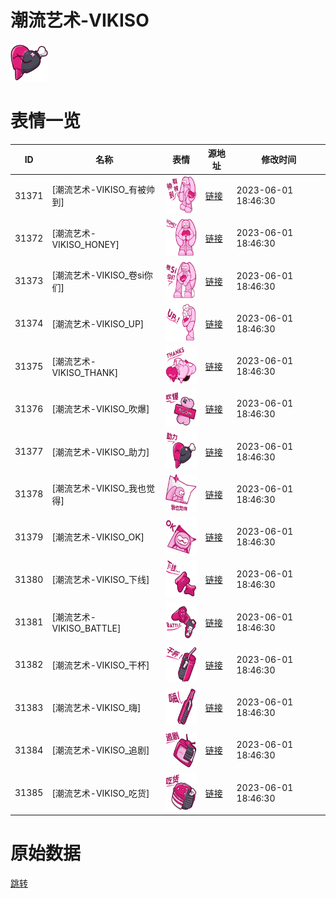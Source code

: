 # 潮流艺术-VIKISO

<img src="./cover.png" height="60" alt="cover" />

# 表情一览

|ID|名称|表情|源地址|修改时间|
|----|----|----|----|----|
|31371|[潮流艺术-VIKISO_有被帅到]|<img src="./pic/031371_%5B潮流艺术-VIKISO_有被帅到%5D.png" height="60" alt="有被帅到"/>|[链接](https://i0.hdslb.com/bfs/garb/69448de69bb959e848f030eab1a795758dbf888c.png)|2023-06-01 18:46:30|
|31372|[潮流艺术-VIKISO_HONEY]|<img src="./pic/031372_%5B潮流艺术-VIKISO_HONEY%5D.png" height="60" alt="HONEY"/>|[链接](https://i0.hdslb.com/bfs/garb/b310e12d5cfad96241147969878d04c6c54f252f.png)|2023-06-01 18:46:30|
|31373|[潮流艺术-VIKISO_卷si你们]|<img src="./pic/031373_%5B潮流艺术-VIKISO_卷si你们%5D.png" height="60" alt="卷si你们"/>|[链接](https://i0.hdslb.com/bfs/garb/4de10040b3fc765a72809f062eb34c501047a773.png)|2023-06-01 18:46:30|
|31374|[潮流艺术-VIKISO_UP]|<img src="./pic/031374_%5B潮流艺术-VIKISO_UP%5D.png" height="60" alt="UP"/>|[链接](https://i0.hdslb.com/bfs/garb/bf46553e547874d445de9db2366ab5682e9327a8.png)|2023-06-01 18:46:30|
|31375|[潮流艺术-VIKISO_THANK]|<img src="./pic/031375_%5B潮流艺术-VIKISO_THANK%5D.png" height="60" alt="THANK"/>|[链接](https://i0.hdslb.com/bfs/garb/cd2af1739ee3da59c7d2a33e6d0621cf97b22a65.png)|2023-06-01 18:46:30|
|31376|[潮流艺术-VIKISO_吹爆]|<img src="./pic/031376_%5B潮流艺术-VIKISO_吹爆%5D.png" height="60" alt="吹爆"/>|[链接](https://i0.hdslb.com/bfs/garb/e9198d92b06e4b57ad40b462060a2276a4355ef9.png)|2023-06-01 18:46:30|
|31377|[潮流艺术-VIKISO_助力]|<img src="./pic/031377_%5B潮流艺术-VIKISO_助力%5D.png" height="60" alt="助力"/>|[链接](https://i0.hdslb.com/bfs/garb/d10ff0ff09b359141f4e59f1ffc80945955dec43.png)|2023-06-01 18:46:30|
|31378|[潮流艺术-VIKISO_我也觉得]|<img src="./pic/031378_%5B潮流艺术-VIKISO_我也觉得%5D.png" height="60" alt="我也觉得"/>|[链接](https://i0.hdslb.com/bfs/garb/ed231652585c6d04e5a1df882f6306eb66e6c8b6.png)|2023-06-01 18:46:30|
|31379|[潮流艺术-VIKISO_OK]|<img src="./pic/031379_%5B潮流艺术-VIKISO_OK%5D.png" height="60" alt="OK"/>|[链接](https://i0.hdslb.com/bfs/garb/786f4ad60677a2df780dcc90d636afd2d2191118.png)|2023-06-01 18:46:30|
|31380|[潮流艺术-VIKISO_下线]|<img src="./pic/031380_%5B潮流艺术-VIKISO_下线%5D.png" height="60" alt="下线"/>|[链接](https://i0.hdslb.com/bfs/garb/94b1aae4383e34def660ed7d86eba5005dddfa90.png)|2023-06-01 18:46:30|
|31381|[潮流艺术-VIKISO_BATTLE]|<img src="./pic/031381_%5B潮流艺术-VIKISO_BATTLE%5D.png" height="60" alt="BATTLE"/>|[链接](https://i0.hdslb.com/bfs/garb/a69eb21f306ad8755d58de87827f4a6e55744384.png)|2023-06-01 18:46:30|
|31382|[潮流艺术-VIKISO_干杯]|<img src="./pic/031382_%5B潮流艺术-VIKISO_干杯%5D.png" height="60" alt="干杯"/>|[链接](https://i0.hdslb.com/bfs/garb/43d96df0ce61cf1b5a74c7a44c1a46133a7c660b.png)|2023-06-01 18:46:30|
|31383|[潮流艺术-VIKISO_嗨]|<img src="./pic/031383_%5B潮流艺术-VIKISO_嗨%5D.png" height="60" alt="嗨"/>|[链接](https://i0.hdslb.com/bfs/garb/21a4adb4a0397768b15ca0c869c0f1c70a3f5ad4.png)|2023-06-01 18:46:30|
|31384|[潮流艺术-VIKISO_追剧]|<img src="./pic/031384_%5B潮流艺术-VIKISO_追剧%5D.png" height="60" alt="追剧"/>|[链接](https://i0.hdslb.com/bfs/garb/6af5c3e3df01237fe882014269c0161babf37876.png)|2023-06-01 18:46:30|
|31385|[潮流艺术-VIKISO_吃货]|<img src="./pic/031385_%5B潮流艺术-VIKISO_吃货%5D.png" height="60" alt="吃货"/>|[链接](https://i0.hdslb.com/bfs/garb/a11e7b7f82e97fc997d794c16bcb7b47c5cf027a.png)|2023-06-01 18:46:30|

# 原始数据

[跳转](./raw.json)

